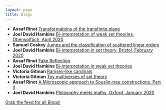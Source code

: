 ```yaml
---
layout: page
title: Blogs
---
```


* **Assaf Rinot** [Transformations of the transfinite plane](http://blog.assafrinot.com/?p=4639)
* **Joel David Hamkins** [Bi-interpretation of weak set theories, Oberwolfach, April 2020](http://jdh.hamkins.org/bi-interpretation-of-weak-set-theories-oberwolfach-april-2020/)
* **Samuel Coskey** [Jumps and the classification of scattered linear orders](http://scoskey.org/presentation/jumps-and-the-classification-of-scattered-linear-orders/)
* **Joel David Hamkins** [Bi-interpretation in set theory, Bristol, February 2020](http://jdh.hamkins.org/bi-interpretation-in-set-theory-bristol-february-2020/)
* **Assaf Rinot** [Fake Reflection](http://blog.assafrinot.com/?p=4636)
* **Joel David Hamkins** [Bi-interpretation in weak set theories](http://jdh.hamkins.org/bi-interpretation-in-weak-set-theories/)
* **Victoria Gitman** [Ramsey-like cardinals](https://victoriagitman.github.io/talks/2020/01/10/ramsey-like-cardinals.html)
* **Victoria Gitman** [Toy multiverses of set theory](https://victoriagitman.github.io/talks/2020/01/10/toy-multiverses-of-set-theory.html)
* **Assaf Rinot** [A Microscopic approach to Souslin-tree constructions. Part II](http://blog.assafrinot.com/?p=4631)
* **Joel David Hamkins** [Philosophy meets maths, Oxford, January 2020](http://jdh.hamkins.org/philosophy-meets-maths-oxford-january-2020/)

[Grab the feed for all Blogs!](Blogs.xml)
